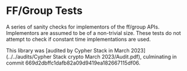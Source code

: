 # FF/Group Tests

A series of sanity checks for implementors of the ff/group APIs. Implementors
are assumed to be of a non-trivial size. These tests do not attempt to check if
constant time implementations are used.

This library was
[audited by Cypher Stack in March 2023](../../audits/Cypher Stack crypto March 2023/Audit.pdf),
culminating in commit 669d2dbffc1dafb82a09d9419ea182667115df06.
